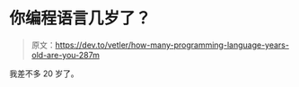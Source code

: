 # 你编程语言几岁了？

> 原文：<https://dev.to/vetler/how-many-programming-language-years-old-are-you-287m>

我差不多 20 岁了。
